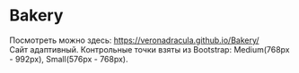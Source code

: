 # Bakery  
Посмотреть можно здесь: https://veronadracula.github.io/Bakery/  
Сайт адаптивный. Контрольные точки взяты из Bootstrap: Medium(768px - 992px), Small(576px - 768px).
